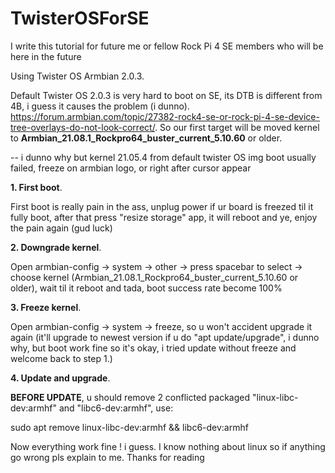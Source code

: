 # TwisterOSForSE
I write this tutorial for future me or fellow Rock Pi 4 SE members who will be here in the future

Using Twister OS Armbian 2.0.3.

Default Twister OS 2.0.3 is very hard to boot on SE, its DTB is different from 4B, i guess it causes the problem (i dunno).
https://forum.armbian.com/topic/27382-rock4-se-or-rock-pi-4-se-device-tree-overlays-do-not-look-correct/.
So our first target will be moved kernel to **Armbian_21.08.1_Rockpro64_buster_current_5.10.60** or older. 

-- i dunno why but kernel 21.05.4 from default twister OS img boot usually failed, freeze on armbian logo, or right after cursor appear 

**1. First boot**.

First boot is really pain in the ass, unplug power if ur board is freezed til it fully boot, after that press "resize storage" app, it will reboot and ye, enjoy the pain again (gud luck)

**2. Downgrade kernel**.

Open armbian-config -> system -> other -> press spacebar to select -> choose kernel (Armbian_21.08.1_Rockpro64_buster_current_5.10.60 or older), wait til it reboot and tada, boot success rate become 100%

**3. Freeze kernel**.

Open armbian-config -> system -> freeze, so u won't accident upgrade it again (it'll upgrade to newest version if u do "apt update/upgrade", i dunno why, but boot work fine so it's okay, i tried update without freeze and welcome back to step 1.)

**4. Update and upgrade**.

**BEFORE UPDATE**, u should remove 2 conflicted packaged "linux-libc-dev:armhf" and "libc6-dev:armhf", use:

sudo apt remove linux-libc-dev:armhf && libc6-dev:armhf

Now everything work fine ! i guess.
I know nothing about linux so if anything go wrong pls explain to me. Thanks for reading 
